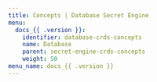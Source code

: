 ```yaml
---
title: Concepts | Database Secret Engine
menu:
  docs_{{ .version }}:
    identifier: database-crds-concepts
    name: Database
    parent: secret-engine-crds-concepts
    weight: 50
menu_name: docs_{{ .version }}
---
```

